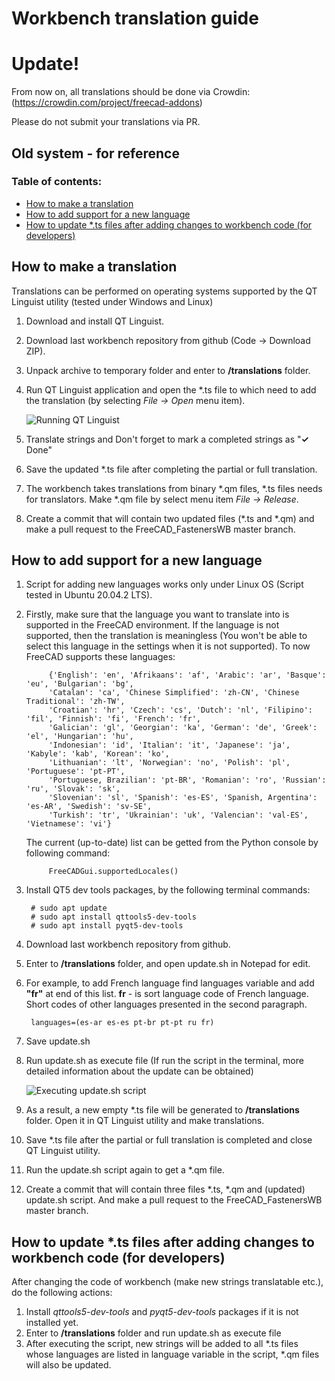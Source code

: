 # Workbench translation guide

# Update!
From now on, all translations should be done via Crowdin:  
(https://crowdin.com/project/freecad-addons)

Please do not submit your translations via PR.




## Old system - for reference
### Table of contents:

* [How to make a translation](#how-to-make-a-translation)
* [How to add support for a new language](#how-to-add-support-for-a-new-language)
* [How to update *.ts files after adding changes to workbench code (for developers)](#how-to-update-ts-files-after-adding-changes-to-workbench-code-for-developers)

## How to make a translation

Translations can be performed on operating systems supported by the QT Linguist utility (tested under Windows and Linux)

1. Download and install QT Linguist.
2. Download last workbench repository from github (Code -> Download ZIP).
3. Unpack archive to temporary folder and enter to **/translations** folder.
4. Run QT Linguist application and open the *.ts file to which need to add the translation (by selecting *File → Open*  menu item).

    ![Running QT Linguist](./Resources/FSQTLinguist.png)

5. Translate strings and Don't forget to mark a completed strings as "**✓** Done" 
6. Save the updated *.ts file after completing the partial or full translation.
7. The workbench takes translations from binary *.qm files, *.ts files needs for translators. Make *.qm file by select menu item *File → Release*. 
8. Create a commit that will contain two updated files (*.ts and *.qm) and make a pull request to the FreeCAD_FastenersWB master branch.

## How to add support for a new language

1. Script for adding new languages works only under Linux OS (Script tested in Ubuntu 20.04.2 LTS).
2. Firstly, make sure that the language you want to translate into is supported in the FreeCAD environment. If the language is not supported, then the translation is meaningless (You won't be able to select this language in the settings when it is not supported). To now FreeCAD supports these languages:

            {'English': 'en', 'Afrikaans': 'af', 'Arabic': 'ar', 'Basque': 'eu', 'Bulgarian': 'bg', 
            'Catalan': 'ca', 'Chinese Simplified': 'zh-CN', 'Chinese Traditional': 'zh-TW', 
            'Croatian': 'hr', 'Czech': 'cs', 'Dutch': 'nl', 'Filipino': 'fil', 'Finnish': 'fi', 'French': 'fr', 
            'Galician': 'gl', 'Georgian': 'ka', 'German': 'de', 'Greek': 'el', 'Hungarian': 'hu', 
            'Indonesian': 'id', 'Italian': 'it', 'Japanese': 'ja', 'Kabyle': 'kab', 'Korean': 'ko', 
            'Lithuanian': 'lt', 'Norwegian': 'no', 'Polish': 'pl', 'Portuguese': 'pt-PT', 
            'Portuguese, Brazilian': 'pt-BR', 'Romanian': 'ro', 'Russian': 'ru', 'Slovak': 'sk', 
            'Slovenian': 'sl', 'Spanish': 'es-ES', 'Spanish, Argentina': 'es-AR', 'Swedish': 'sv-SE', 
            'Turkish': 'tr', 'Ukrainian': 'uk', 'Valencian': 'val-ES', 'Vietnamese': 'vi'}
 
    The current (up-to-date) list can be getted from the Python console by following command:

            FreeCADGui.supportedLocales()

3. Install QT5 dev tools packages, by the following terminal commands:

        # sudo apt update
        # sudo apt install qttools5-dev-tools
        # sudo apt install pyqt5-dev-tools

4. Download last workbench repository from github.
5. Enter to **/translations** folder, and open update.sh in Notepad for edit.
6. For example, to add French language find languages variable and add **"fr"** at end of this list. **fr** - is sort language code of French language. Short codes of other languages presented in the second paragraph.

        languages=(es-ar es-es pt-br pt-pt ru fr)

7. Save update.sh
8. Run update.sh as execute file (If run the script in the terminal, more detailed information about the update can be obtained)

    ![Executing update.sh script](./Resources/FSRunTerminal.png)

9. As a result, a new empty *.ts file will be generated to **/translations** folder. Open it in QT Linguist utility and make translations.
10. Save *.ts file after the partial or full translation is completed and close QT Linguist utility.
11. Run the update.sh script again to get a *.qm file.
12. Create a commit that will contain three files *.ts, *.qm and (updated) update.sh script. And make a pull request to the FreeCAD_FastenersWB master branch.

## How to update *.ts files after adding changes to workbench code (for developers)

After changing the code of workbench (make new strings translatable etc.), do the following actions:

1. Install *qttools5-dev-tools* and *pyqt5-dev-tools* packages if it is not installed yet.
2. Enter to **/translations** folder and run update.sh as execute file
3. After executing the script, new strings will be added to all *.ts files whose languages are listed in language variable in the script, *.qm files will also be updated.


